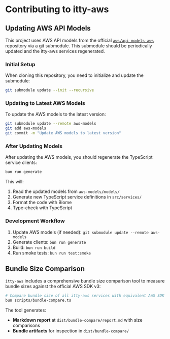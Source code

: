 # Contributing to itty-aws

## Updating AWS API Models

This project uses AWS API models from the official [`aws/api-models-aws`](https://github.com/aws/api-models-aws) repository via a git submodule. This submodule should be periodically updated and the itty-aws services regenerated.

### Initial Setup

When cloning this repository, you need to initialize and update the submodule:

```bash
git submodule update --init --recursive
```

### Updating to Latest AWS Models

To update the AWS models to the latest version:

```bash
git submodule update --remote aws-models
git add aws-models
git commit -m "Update AWS models to latest version"
```

### After Updating Models

After updating the AWS models, you should regenerate the TypeScript service clients:

```bash
bun run generate
```

This will:
1. Read the updated models from `aws-models/models/`
2. Generate new TypeScript service definitions in `src/services/`
3. Format the code with Biome
4. Type-check with TypeScript

### Development Workflow

1. Update AWS models (if needed): `git submodule update --remote aws-models`
2. Generate clients: `bun run generate`
3. Build: `bun run build`
4. Run smoke tests: `bun run test:smoke`


## Bundle Size Comparison

`itty-aws` includes a comprehensive bundle size comparison tool to measure bundle sizes against the official AWS SDK v3:

```bash
# Compare bundle size of all itty-aws services with equivalent AWS SDK v3 service
bun scripts/bundle-compare.ts
```

The tool generates:
- **Markdown report** at `dist/bundle-compare/report.md` with size comparisons
- **Bundle artifacts** for inspection in `dist/bundle-compare/`

